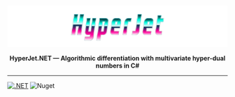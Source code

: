 ![HyperJet Logo](https://github.com/oberbichler/HyperJet-Net/blob/f9341794ae9fc497e86c6234abcfeadc27605502/docs/HyperJet.png)

<p align="center"><b>HyperJet.NET — Algorithmic differentiation with multivariate hyper-dual numbers in C#</b></p>

---

[![.NET](https://github.com/oberbichler/HyperJet-Net/actions/workflows/ci.yml/badge.svg)](https://github.com/oberbichler/HyperJet-Net/actions/workflows/ci.yml) ![Nuget](https://img.shields.io/nuget/v/HyperJet)
